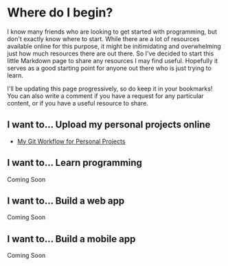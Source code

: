 # Where do I begin?

I know many friends who are looking to get started with programming, but don't exactly know where to start. While there are a lot of resources available online for this purpose, it might be initimidating and overwhelming just how much resources there are out there. So I've decided to start this little Markdown page to share any resources I may find useful. Hopefully it serves as a good starting point for anyone out there who is just trying to learn.

I'll be updating this page progressively, so do keep it in your bookmarks! You can also write a comment if you have a request for any particular content, or if you have a useful resource to share.

## I want to... Upload my personal projects online
* [My Git Workflow for Personal Projects](https://dev.to/szenius/my-git-workflow-for-personal-projects-463j)

## I want to... Learn programming

Coming Soon

## I want to... Build a web app

Coming Soon

## I want to... Build a mobile app

Coming Soon
